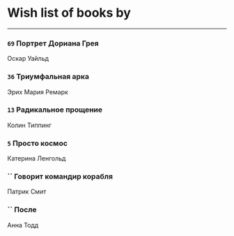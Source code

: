 # Wish list of books by [](https://plus.google.com/u/0/104731829794763834502/)
---

### `69` Портрет Дориана Грея
Оскар Уайльд

### `36` Триумфальная арка
Эрих Мария Ремарк

### `13` Радикальное прощение
Колин Типпинг

### `5` Просто космос
Катерина Ленгольд

### `` Говорит командир корабля
Патрик Смит

### `` После
Анна Тодд

